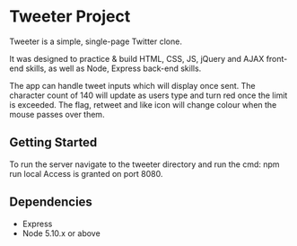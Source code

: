 # Tweeter Project

Tweeter is a simple, single-page Twitter clone.

It was designed to practice & build HTML, CSS, JS, jQuery and AJAX front-end skills, as well as Node, Express back-end skills.

The app can handle tweet inputs which will display once sent. The character count of 140 will update as users type and turn red once the limit is exceeded.
The flag, retweet and like icon will change colour when the mouse passes over them.

## Getting Started

To run the server navigate to the tweeter directory and run the cmd: npm run local
Access is granted on port 8080.

## Dependencies

- Express
- Node 5.10.x or above
